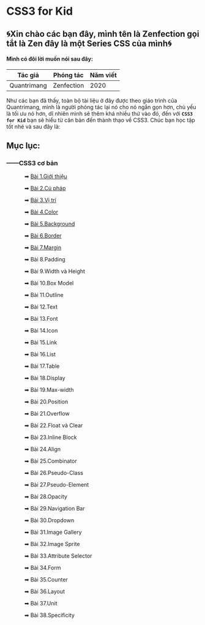 # CSS3 for Kid

## 🌀Xin chào các bạn đây, mình tên là Zenfection gọi tắt là Zen đây là một Series CSS của mình🌀

#### Mình có đôi lời muốn nói sau đây:

| Tác giả     | Phóng tác  | Năm viết |
| ----------- | ---------- | -------- |
| Quantrimang | Zenfection | 2020     |

Như các bạn đã thấy, toàn bộ tài liệu ở đây được theo giáo trình của Quantrimang, mình là người phóng tác lại nó cho nó ngắn gọn hơn, chủ yếu là tối ưu nó hơn, dĩ nhiên mình sẽ thêm khá nhiều thứ vào đó, đến với **`CSS3 for Kid`** bạn sẽ hiểu từ căn bản đến thành thạo về CSS3. Chúc bạn học tập tốt nhé và sau đây là: 

## Mục lục:

### ——CSS3 cơ bản

            ➡ [Bài 1.Giới thiệu](https://github.com/Zenfection/CSS/blob/master/BasicCSS/1.GioithieuCSS.md)

            ➡ [Bài 2.Cú pháp](https://github.com/Zenfection/CSS/blob/master/BasicCSS/2.CuphapCSS.md)

            ➡ [Bài 3.Vị trí](https://github.com/Zenfection/CSS/blob/master/BasicCSS/3.VitriCSS.md)

            ➡ [Bài 4.Color](https://github.com/Zenfection/CSS/blob/master/BasicCSS/4.CSS-Color.md)

            ➡ [Bài 5.Background](https://github.com/Zenfection/CSS/blob/master/BasicCSS/5.Background.md)

            ➡ [Bài 6.Border](https://github.com/Zenfection/CSS/blob/master/BasicCSS/6.Border.md)

            ➡ [Bài 7.Margin]()

            ➡ Bài 8.Padding

            ➡ Bài 9.Width và Height

            ➡ Bài 10.Box Model

            ➡ Bài 11.Outline

            ➡ Bài 12.Text

            ➡ Bài 13.Font

            ➡ Bài 14.Icon

            ➡ Bài 15.Link

            ➡ Bài 16.List

            ➡ Bài 17.Table

            ➡ Bài 18.Display

            ➡ Bài 19.Max-width

            ➡ Bài 20.Position

            ➡ Bài 21.Overflow

            ➡ Bài 22.Float và Clear

            ➡ Bài 23.Inline Block

            ➡ Bài 24.Align

            ➡ Bài 25.Combinator

            ➡ Bài 26.Pseudo-Class

            ➡ Bài 27.Pseudo-Element

            ➡ Bài 28.Opacity

            ➡ Bài 29.Navigation Bar

            ➡ Bài 30.Dropdown

            ➡ Bài 31.Image Gallery

            ➡ Bài 32.Image Sprite

            ➡ Bài 33.Attribute Selector

            ➡ Bài 34.Form

            ➡ Bài 35.Counter

            ➡ Bài 36.Layout

            ➡ Bài 37.Unit

            ➡ Bài 38.Specificity
